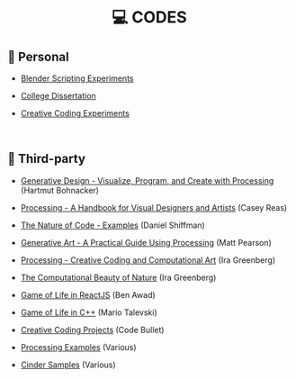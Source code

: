 <h1 align="center">💻 CODES</h1>

## 👤 Personal

- [Blender Scripting Experiments](https://github.com/DanielBrito/blender-scripting)

- [College Dissertation](https://github.com/DanielBrito/monografia)

- [Creative Coding Experiments](https://github.com/DanielBrito/creative-coding-experiments)

<br>

## 👥 Third-party

- [Generative Design - Visualize, Program, and Create with Processing](https://github.com/DanielBrito/generative-design/tree/master/Codes/generative_design_visualize_program_and_create_with_processing__hartmut_bohnacker) (Hartmut Bohnacker)

- [Processing - A Handbook for Visual Designers and Artists](https://github.com/DanielBrito/generative-design/tree/master/Codes/processing_a_handbook_for_visual_designers_and_artists__casey_reas) (Casey Reas)

- [The Nature of Code - Examples](https://github.com/nature-of-code/noc-examples-processing) (Daniel Shiffman)

- [Generative Art - A Practical Guide Using Processing](https://github.com/DanielBrito/generative-design/tree/master/Codes/generative_art_a_practical_guide_using_processing__matt_pearson) (Matt Pearson)

- [Processing - Creative Coding and Computational Art](https://github.com/DanielBrito/generative-design/tree/master/Codes/processing_creative_coding_and_computational_art__ira_greenberg) (Ira Greenberg)

- [The Computational Beauty of Nature](https://github.com/DanielBrito/generative-design/tree/master/Codes/the_computational_beauty_of_nature__garry_flake) (Ira Greenberg)

- [Game of Life in ReactJS](https://github.com/DanielBrito/generative-design/tree/master/Codes/game_of_life/game_of_life_in_react) (Ben Awad)

- [Game of Life in C++](https://github.com/DanielBrito/generative-design/blob/master/Codes/game_of_life/GameOfLife.cpp) (Mario Talevski)

- [Creative Coding Projects](https://github.com/Code-Bullet) (Code Bullet)

- [Processing Examples](https://processing.org/examples/) (Various)

- [Cinder Samples](https://github.com/cinder/Cinder/tree/master/samples) (Various)
